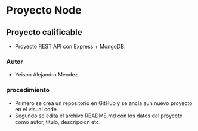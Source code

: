 # Proyecto Node

## Proyecto calificable

- Proyecto REST API con Express + MongoDB.

### Autor

- Yeison Alejandro Mendez

### procedimiento

- Primero se crea un repositorio en GitHub y se ancla aun nuevo proyecto en el visual code.
- Segundo se edita el archivo README.md con los datos del proyecto como autor, titulo, descripcion etc.

